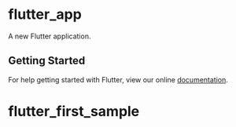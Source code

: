 # flutter_app

A new Flutter application.

## Getting Started

For help getting started with Flutter, view our online
[documentation](https://flutter.io/).
# flutter_first_sample
